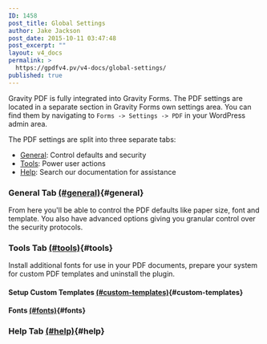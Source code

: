 ```yaml
---
ID: 1458
post_title: Global Settings
author: Jake Jackson
post_date: 2015-10-11 03:47:48
post_excerpt: ""
layout: v4_docs
permalink: >
  https://gpdfv4.pv/v4-docs/global-settings/
published: true
---
```

Gravity PDF is fully integrated into Gravity Forms. The PDF settings are located in a separate section in Gravity Forms own settings area. You can find them by navigating to `Forms -> Settings -> PDF` in your WordPress admin area. 

The PDF settings are split into three separate tabs: 

* [General](#general): Control defaults and security
* [Tools](#tools): Power user actions 
* [Help](#help): Search our documentation for assistance

### General Tab [(#general)](#general){#general}

From here you'll be able to control the PDF defaults like paper size, font and template. You also have advanced options giving you granular control over the security protocols. 



### Tools Tab [(#tools)](#tools){#tools}

Install additional fonts for use in your PDF documents, prepare your system for custom PDF templates and uninstall the plugin. 

#### Setup Custom Templates [(#custom-templates)](#custom-templates){#custom-templates}

#### Fonts [(#fonts)](#fonts){#fonts}

### Help Tab [(#help)](#help){#help}